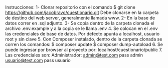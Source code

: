 Instrucciones:
1- Clonar repositorio con el comando 
$ git clone https://github.com/jacobravo/cuestionario.git
Debe clonarse en la carpeta de destino del web server, generalmente llamada www.
2- En la base de datos correr en .sql adjunto.
3- Se copia dentro de la carpeta clonada el archivo .env.example y a la copia se le llama .env
4. Se colocan en el .env las credenciales de base de datos. Por defecto apunta a localhost, usuario root y sin clave
5. Con Composer instalado, dentro de la carpeta clonada se corren los comandos:
$ composer update
$ composer dump-autoload
6. Se puede ingresar por browser al proyecto por:
localhost/cuestionario/public
7. Las credenciales son:
Administrador:
admin@test.com pass admin
usuario@test.com pass usuario
